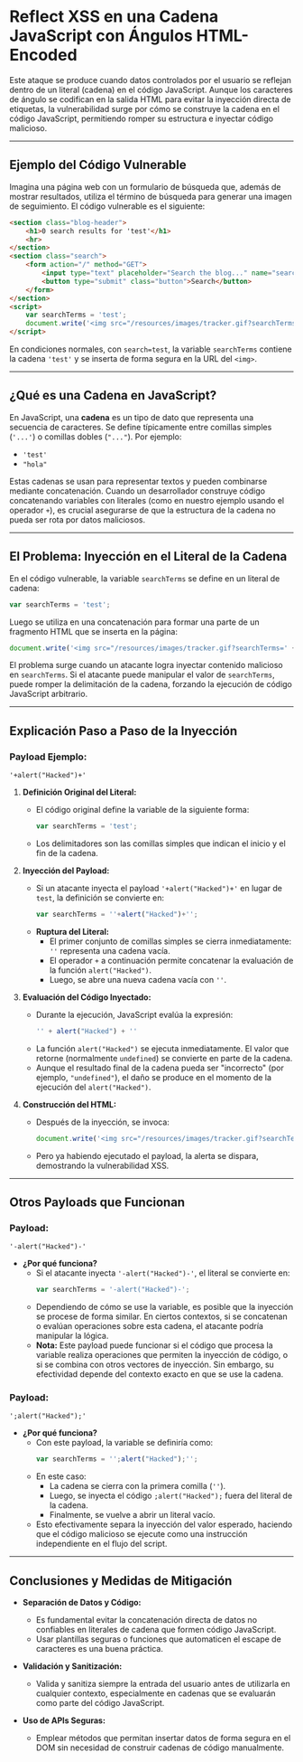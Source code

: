 # Reflect XSS en una Cadena JavaScript con Ángulos HTML-Encoded

Este ataque se produce cuando datos controlados por el usuario se reflejan dentro de un literal (cadena) en el código JavaScript. Aunque los caracteres de ángulo se codifican en la salida HTML para evitar la inyección directa de etiquetas, la vulnerabilidad surge por cómo se construye la cadena en el código JavaScript, permitiendo romper su estructura e inyectar código malicioso.

---

## Ejemplo del Código Vulnerable

Imagina una página web con un formulario de búsqueda que, además de mostrar resultados, utiliza el término de búsqueda para generar una imagen de seguimiento. El código vulnerable es el siguiente:

```html
<section class="blog-header">
    <h1>0 search results for 'test'</h1>
    <hr>
</section>
<section class="search">
    <form action="/" method="GET">
        <input type="text" placeholder="Search the blog..." name="search">
        <button type="submit" class="button">Search</button>
    </form>
</section>
<script>
    var searchTerms = 'test';
    document.write('<img src="/resources/images/tracker.gif?searchTerms=' + encodeURIComponent(searchTerms) + '">');
</script>
```

En condiciones normales, con `search=test`, la variable `searchTerms` contiene la cadena `'test'` y se inserta de forma segura en la URL del `<img>`.

---

## ¿Qué es una Cadena en JavaScript?

En JavaScript, una **cadena** es un tipo de dato que representa una secuencia de caracteres. Se define típicamente entre comillas simples (`'...'`) o comillas dobles (`"..."`). Por ejemplo:
- `'test'`
- `"hola"`

Estas cadenas se usan para representar textos y pueden combinarse mediante concatenación. Cuando un desarrollador construye código concatenando variables con literales (como en nuestro ejemplo usando el operador `+`), es crucial asegurarse de que la estructura de la cadena no pueda ser rota por datos maliciosos.

---

## El Problema: Inyección en el Literal de la Cadena

En el código vulnerable, la variable `searchTerms` se define en un literal de cadena:
```javascript
var searchTerms = 'test';
```
Luego se utiliza en una concatenación para formar una parte de un fragmento HTML que se inserta en la página:
```javascript
document.write('<img src="/resources/images/tracker.gif?searchTerms=' + encodeURIComponent(searchTerms) + '">');
```
El problema surge cuando un atacante logra inyectar contenido malicioso en `searchTerms`. Si el atacante puede manipular el valor de `searchTerms`, puede romper la delimitación de la cadena, forzando la ejecución de código JavaScript arbitrario.

---

## Explicación Paso a Paso de la Inyección

### Payload Ejemplo: 
```
'+alert("Hacked")+'
```

1. **Definición Original del Literal:**
   - El código original define la variable de la siguiente forma:
     ```javascript
     var searchTerms = 'test';
     ```
   - Los delimitadores son las comillas simples que indican el inicio y el fin de la cadena.

2. **Inyección del Payload:**
   - Si un atacante inyecta el payload `'+alert("Hacked")+'` en lugar de `test`, la definición se convierte en:
     ```javascript
     var searchTerms = ''+alert("Hacked")+'';
     ```
   - **Ruptura del Literal:**
     - El primer conjunto de comillas simples se cierra inmediatamente: `''` representa una cadena vacía.
     - El operador `+` a continuación permite concatenar la evaluación de la función `alert("Hacked")`.
     - Luego, se abre una nueva cadena vacía con `''`.

3. **Evaluación del Código Inyectado:**
   - Durante la ejecución, JavaScript evalúa la expresión:
     ```javascript
     '' + alert("Hacked") + ''
     ```
   - La función `alert("Hacked")` se ejecuta inmediatamente. El valor que retorne (normalmente `undefined`) se convierte en parte de la cadena.
   - Aunque el resultado final de la cadena pueda ser "incorrecto" (por ejemplo, `"undefined"`), el daño se produce en el momento de la ejecución del `alert("Hacked")`.

4. **Construcción del HTML:**
   - Después de la inyección, se invoca:
     ```javascript
     document.write('<img src="/resources/images/tracker.gif?searchTerms=' + encodeURIComponent(searchTerms) + '">');
     ```
   - Pero ya habiendo ejecutado el payload, la alerta se dispara, demostrando la vulnerabilidad XSS.

---

## Otros Payloads que Funcionan

### Payload: 
```
'-alert("Hacked")-'
```
- **¿Por qué funciona?**
  - Si el atacante inyecta `'-alert("Hacked")-'`, el literal se convierte en:
    ```javascript
    var searchTerms = '-alert("Hacked")-';
    ```
  - Dependiendo de cómo se use la variable, es posible que la inyección se procese de forma similar. En ciertos contextos, si se concatenan o evalúan operaciones sobre esta cadena, el atacante podría manipular la lógica.  
  - **Nota:** Este payload puede funcionar si el código que procesa la variable realiza operaciones que permiten la inyección de código, o si se combina con otros vectores de inyección. Sin embargo, su efectividad depende del contexto exacto en que se use la cadena.

### Payload: 
```
';alert("Hacked");'
```
- **¿Por qué funciona?**
  - Con este payload, la variable se definiría como:
    ```javascript
    var searchTerms = '';alert("Hacked");'';
    ```
  - En este caso:
    - La cadena se cierra con la primera comilla (`''`).
    - Luego, se inyecta el código `;alert("Hacked");` fuera del literal de la cadena.
    - Finalmente, se vuelve a abrir un literal vacío.
  - Esto efectivamente separa la inyección del valor esperado, haciendo que el código malicioso se ejecute como una instrucción independiente en el flujo del script.

---

## Conclusiones y Medidas de Mitigación

- **Separación de Datos y Código:**
  - Es fundamental evitar la concatenación directa de datos no confiables en literales de cadena que formen código JavaScript.  
  - Usar plantillas seguras o funciones que automaticen el escape de caracteres es una buena práctica.

- **Validación y Sanitización:**
  - Valida y sanitiza siempre la entrada del usuario antes de utilizarla en cualquier contexto, especialmente en cadenas que se evaluarán como parte del código JavaScript.

- **Uso de APIs Seguras:**
  - Emplear métodos que permitan insertar datos de forma segura en el DOM sin necesidad de construir cadenas de código manualmente.

